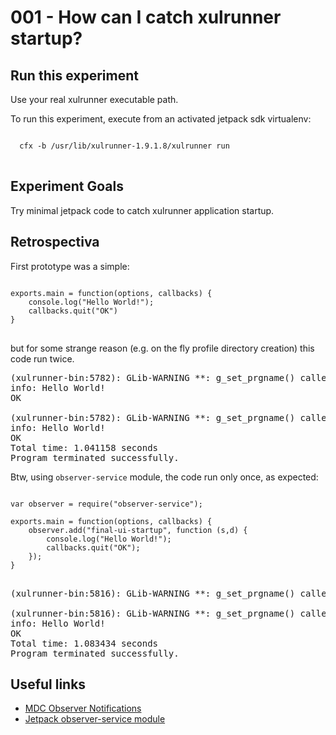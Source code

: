 # 001 - How can I catch xulrunner startup? #

## Run this experiment ##

<span class="aside">
Use your real xulrunner executable path.
</span>

To run this experiment, execute from an activated jetpack sdk virtualenv:

<pre>
<code>
  cfx -b /usr/lib/xulrunner-1.9.1.8/xulrunner run
</code>
</pre>

## Experiment Goals ##

Try minimal jetpack code to catch xulrunner application startup.

## Retrospectiva ##

First prototype was a simple:

<pre>
<code>
exports.main = function(options, callbacks) {
    console.log("Hello World!");
    callbacks.quit("OK")
}
</code>
</pre>

but for some strange reason (e.g. on the fly profile directory creation)
this code run twice.

<pre>
(xulrunner-bin:5782): GLib-WARNING **: g_set_prgname() called multiple times
info: Hello World!
OK

(xulrunner-bin:5782): GLib-WARNING **: g_set_prgname() called multiple times
info: Hello World!
OK
Total time: 1.041158 seconds
Program terminated successfully.
</pre>

Btw, using <code>observer-service</code> module, the code run only once, 
as expected:

<pre>
<code>
var observer = require("observer-service");

exports.main = function(options, callbacks) {
    observer.add("final-ui-startup", function (s,d) {
        console.log("Hello World!");
        callbacks.quit("OK");
    });
}
</code>
</pre>

<pre>
(xulrunner-bin:5816): GLib-WARNING **: g_set_prgname() called multiple times

(xulrunner-bin:5816): GLib-WARNING **: g_set_prgname() called multiple times
info: Hello World!
OK
Total time: 1.083434 seconds
Program terminated successfully.
</pre>
## Useful links ##

 * [MDC Observer Notifications](https://developer.mozilla.org/en/Observer_Notifications)
 * [Jetpack observer-service module](#module/jetpack-core/observer-service)
